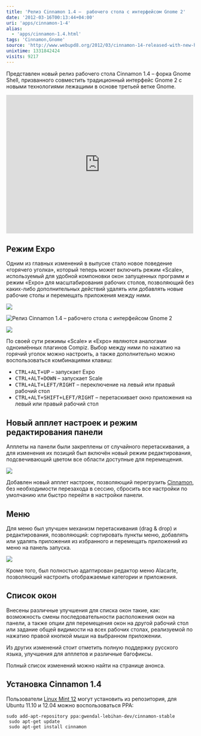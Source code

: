 ```yaml
---
title: 'Релиз Cinnamon 1.4 –  рабочего стола с интерфейсом Gnome 2'
date: '2012-03-16T00:13:44+04:00'
uri: 'apps/cinnamon-1-4'
alias: 
  - 'apps/cinnamon-1.4.html'
tags: 'Cinnamon,Gnome'
source: 'http://www.webupd8.org/2012/03/cinnamon-14-released-with-new-hot.html'
unixtime: 1331842424
visits: 9217
---
```

Представлен новый релиз рабочего стола Cinnamon 1.4 – форка Gnome Shell, призванного совместить традиционный интерфейс Gnome 2 с новыми технологиями лежащими в основе третьей ветке Gnome.

<iframe width="500" height="369" src="http://www.youtube.com/embed/sWuxiDDepus" frameborder="0" allowfullscreen=""></iframe>

## Режим Expo

Одним из главных изменений в выпуске стало новое поведение «горячего уголка», который теперь может включить режим «Scale», используемый для удобной компоновки окон запущенных программ и режим «Expo» для масштабирования рабочих столов, позволяющий без каких-либо дополнительных действий удалять или добавлять новые рабочие столы и перемещать приложения между ними.

[![](img/2012/03/16/00-00/cinnamon-1-5-6839369104-o.jpg)](img/2012/03/16/00-00/cinnamon-1-5-6839369104-o.jpg)

![Релиз Cinnamon 1.4 –  рабочего стола с интерфейсом Gnome 2](img/2012/03/16/00-00/cinnamon-1-4-6985490133-o.jpg)

[![](img/2012/03/16/00-00/cinnamon-1-3-6839368274-o.jpg)](img/2012/03/16/00-00/cinnamon-1-3-6839368274-o.jpg)

По своей сути режимы «Scale» и «Expo» являются аналогами одноимённых плагинов Compiz. Выбор между ними по нажатию на горячий уголок можно настроить, а также дополнительно можно воспользоваться комбинациями клавиш:

*   <kbd>CTRL+ALT+UP</kbd> – запускает Expo
*   <kbd>CTRL+ALT+DOWN</kbd> – запускает Scale
*   <kbd>CTRL+ALT+LEFT/RIGHT</kbd> – переключение на левый или правый рабочий стол
*   <kbd>CTRL+ALT+SHIFT+LEFT/RIGHT</kbd> – перетаскивает окно приложения на левый или правый рабочий стол

## Новый апплет настроек и режим редактирования панели

Апплеты на панели были закреплены от случайного перетаскивания, а для изменения их позиций был включён новый режим редактирования, подсвечивающий цветом все области доступные для перемещения.

[![](img/2012/03/16/00-00/cinnamon-1-2-6839369664-o.jpg)](img/2012/03/16/00-00/cinnamon-1-2-6839369664-o.jpg)

Добавлен новый апплет настроек, позволяющий перегрузить [Cinnamon](apps/cinnamon-1-3), без необходимости перезахода в сессию, сбросить все настройки по умолчанию или быстро перейти в настройки панели.

## Меню

Для меню был улучшен механизм перетаскивания (drag & drop) и редактирования, позволяющий: сортировать пункты меню, добавлять или удалять приложения из избранного и перемещать приложений из меню на панель запуска.

[![](img/2012/03/16/00-00/cinnamon-1-1-6839369474-o.jpg)](img/2012/03/16/00-00/cinnamon-1-1-6839369474-o.jpg)

Кроме того, был полностью адаптирован редактор меню Alacarte, позволяющий настроить отображаемые категории и приложения.

## Список окон

Внесены различные улучшения для списка окон такие, как: возможность смены последовательности расположения окон на панели, а также опции для перемещения окон на другой рабочий стол или задание общей видимости на всех рабочих столах, реализуемой по нажатию правой кнопкой мыши на выбранном приложении.

Из других изменений стоит отметить полную поддержку русского языка, улучшения для апплетов и различные багофиксы.

Полный список изменений можно найти на странице анонса.

## Установка Cinnamon 1.4

Пользователи [Linux Mint 12](news/linux-mint-12) могут установить из репозитория, для Ubuntu 11.10 и 12.04 можно воспользоваться PPA:

```
sudo add-apt-repository ppa:gwendal-lebihan-dev/cinnamon-stable
 sudo apt-get update
 sudo apt-get install cinnamon
```
